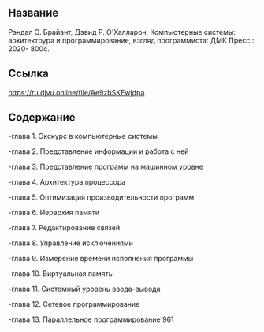 ## Название
Рэндал Э. Брайант, Дэвид Р. О'Халларон. Компьютерные системы: архитектрура и программирование, взгляд программиста: ДМК Пресс.:, 2020- 800с.

## Ссылка

https://ru.djvu.online/file/Ae9zbSKEwjdpa

## Содержание

-глава 1. Экскурс в компьютерные системы 

-глава 2. Представление информации и работа с ней 

-глава 3. Представление программ на машинном уровне 

-глава 4. Архитектура процессора 

-глава 5. Оптимизация производительности программ

-глава 6. Иерархия памяти 

-глава 7. Редактирование связей 

-глава 8. Управление исключениями 

-глава 9. Измерение времени исполнения программы

-глава 10. Виртуальная память

-глава 11. Системный уровень ввода-вывода 

-глава 12. Сетевое программирование

-глава 13. Параллельное программирование 961


